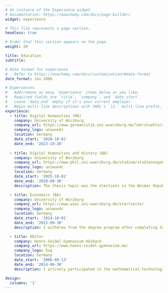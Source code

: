 ```yaml
---
# An instance of the Experience widget.
# Documentation: https://wowchemy.com/docs/page-builder/
widget: experience

# This file represents a page section.
headless: true

# Order that this section appears on the page.
weight: 30

title: Education
subtitle:

# Date format for experience
#   Refer to https://wowchemy.com/docs/customization/#date-format
date_format: Jan 2006

# Experiences.
#   Add/remove as many `experience` items below as you like.
#   Required fields are `title`, `company`, and `date_start`.
#   Leave `date_end` empty if it's your current employer.
#   Begin multi-line descriptions with YAML's `|2-` multi-line prefix.
experience:
  - title: Digital Humanities (MA)
    company: University of Würzburg
    company_url: https://www.germanistik.uni-wuerzburg.de/lehrstuehle/computerphilologie/studium/master/
    company_logo: uniwue4c
    location: Germany
    date_start: '2020-10-01'
    date_end: '2023-10-20'
    
  - title: Digital Humanities and History (BA)
    company: University of Würzburg
    company_url: https://www.phil.uni-wuerzburg.de/studium/studienangebot/digital-humanities/
    company_logo: uniwue4c
    location: Germany
    date_start: '2015-10-01'
    date_end: '2020-09-30'
    description: The thesis topic was the elections in the Weimar Republic 1919-1933 - the influence of economic development on the voting behaviour of the population.

  - title: Economics (BA)
    company: University of Würzburg
    company_url: https://www.wiwi.uni-wuerzburg.de/startseite/
    company_logo: uniwue4c
    location: Germany
    date_start: '2014-10-01'
    date_end: '2015-09-30'
    description: I withdrew from the degree program after completing two semesters.

  - title: Abitur
    company: Hanns-Seidel-Gymnasium Hösbach
    company_url: https://www.hanns-seidel-gymnasium.de/
    company_logo: hsg
    location: Germany
    date_start: '2006-09-13'
    date_end: '2014-06-30'
    description: I actively participated in the mathematical-technological curriculum throughout my tenure at the Gymnasium.

design:
  columns: '1'
---
```

